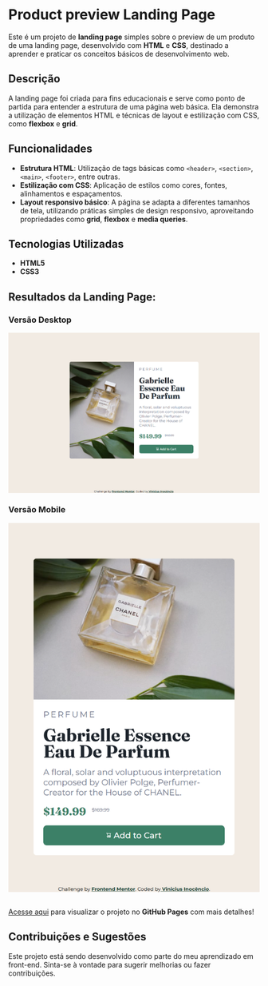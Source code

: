 # Product preview Landing Page

Este é um projeto de **landing page** simples sobre o preview de um produto de uma landing page, desenvolvido com **HTML** e **CSS**, destinado a aprender e praticar os conceitos básicos de desenvolvimento web.

## Descrição

A landing page foi criada para fins educacionais e serve como ponto de partida para entender a estrutura de uma página web básica. Ela demonstra a utilização de elementos HTML e técnicas de layout e estilização com CSS, como **flexbox** e **grid**.

## Funcionalidades

- **Estrutura HTML**: Utilização de tags básicas como `<header>`, `<section>`, `<main>`, `<footer>`, entre outras.
- **Estilização com CSS**: Aplicação de estilos como cores, fontes, alinhamentos e espaçamentos.
- **Layout responsivo básico**: A página se adapta a diferentes tamanhos de tela, utilizando práticas simples de design responsivo, aproveitando propriedades como **grid**, **flexbox** e **media queries**.

## Tecnologias Utilizadas

- **HTML5**
- **CSS3**

## Resultados da Landing Page:

### Versão Desktop

<img src="./preview-design/Macbook-Air-1559x994.png" style="display: block; margin: auto;">

### Versão Mobile

<img src="./preview-design/iPad-Air-5-820x1202.png" style="display: block; margin: auto;">
<br>

<p><a href="https://inocenciooo.github.io/product-preview-card-main
/" target="_blanck">Acesse aqui</a> para visualizar o projeto no <strong>GitHub Pages</strong> com mais detalhes!</p>

## Contribuições e Sugestões

Este projeto está sendo desenvolvido como parte do meu aprendizado em front-end. Sinta-se à vontade para sugerir melhorias ou fazer contribuições.
